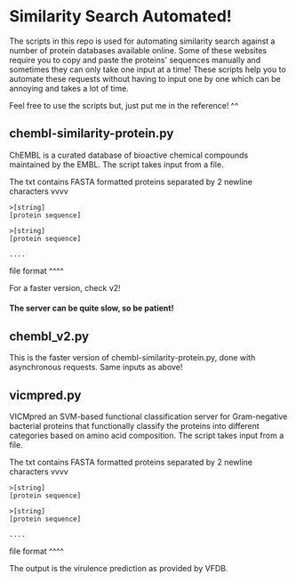 # Similarity Search Automated!

The scripts in this repo is used for automating similarity search against a number of protein databases available online. Some of these websites require you to copy and paste the proteins' sequences manually and sometimes they can only take one input at a time! These scripts help you to automate these requests without having to input one by one which can be annoying and takes a lot of time. 

Feel free to use the scripts but, just put me in the reference! ^^

## chembl-similarity-protein.py
ChEMBL is a curated database of bioactive chemical compounds maintained by the EMBL. The script takes input from a file.

The txt contains FASTA formatted proteins separated by 2 newline characters vvvv
```
>[string]
[protein sequence]

>[string]
[protein sequence]

....
```
file format ^^^^

For a faster version, check v2!

#### The server can be quite slow, so be patient!

## chembl_v2.py
This is the faster version of chembl-similarity-protein.py, done with asynchronous requests. Same inputs as above!


## vicmpred.py
VICMpred an SVM-based functional classification server for Gram-negative bacterial proteins that functionally classify the proteins into different categories based on amino acid composition. The script takes input from a file.

The txt contains FASTA formatted proteins separated by 2 newline characters vvvv
```
>[string]
[protein sequence]

>[string]
[protein sequence]

....
```
file format ^^^^

The output is the virulence prediction as provided by VFDB.